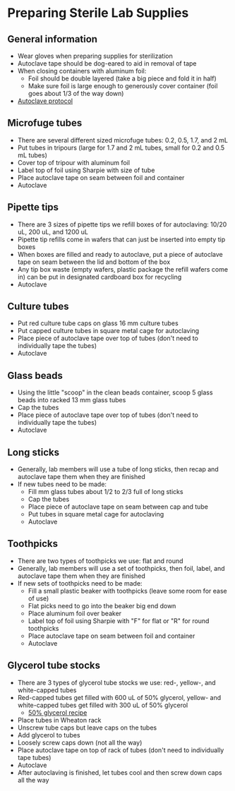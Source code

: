 # Preparing Sterile Lab Supplies

## General information
* Wear gloves when preparing supplies for sterilization
* Autoclave tape should be dog-eared to aid in removal of tape
* When closing containers with aluminum foil:
  * Foil should be double layered (take a big piece and fold it in half)
  * Make sure foil is large enough to generously cover container (foil goes about 1/3 of the way down)
* [Autoclave protocol](autoclave.md)

## Microfuge tubes

* There are several different sized microfuge tubes: 0.2, 0.5, 1.7, and 2 mL
* Put tubes in tripours (large for 1.7 and 2 mL tubes, small for 0.2 and 0.5 mL tubes)
* Cover top of tripour with aluminum foil
* Label top of foil using Sharpie with size of tube
* Place autoclave tape on seam between foil and container
* Autoclave

## Pipette tips

* There are 3 sizes of pipette tips we refill boxes of for autoclaving: 10/20 uL, 200 uL, and 1200 uL
* Pipette tip refills come in wafers that can just be inserted into empty tip boxes
* When boxes are filled and ready to autoclave, put a piece of autoclave tape on seam between the lid and bottom of the box
* Any tip box waste (empty wafers, plastic package the refill wafers come in) can be put in designated cardboard box for recycling
* Autoclave

## Culture tubes

* Put red culture tube caps on glass 16 mm culture tubes
* Put capped culture tubes in square metal cage for autoclaving
* Place piece of autoclave tape over top of tubes (don't need to individually tape the tubes)
* Autoclave

## Glass beads

* Using the little "scoop" in the clean beads container, scoop 5 glass beads into racked 13 mm glass tubes
* Cap the tubes
* Place piece of autoclave tape over top of tubes (don't need to individually tape the tubes)
* Autoclave

## Long sticks

* Generally, lab members will use a tube of long sticks, then recap and autoclave tape them when they are finished
* If new tubes need to be made:
  * Fill mm glass tubes about 1/2 to 2/3 full of long sticks
  * Cap the tubes
  * Place piece of autoclave tape on seam between cap and tube
  * Put tubes in square metal cage for autoclaving
  * Autoclave

## Toothpicks

* There are two types of toothpicks we use: flat and round
* Generally, lab members will use a set of toothpicks, then foil, label, and autoclave tape them when they are finished
* If new sets of toothpicks need to be made:
  * Fill a small plastic beaker with toothpicks (leave some room for ease of use)
  * Flat picks need to go into the beaker big end down
  * Place aluminum foil over beaker
  * Label top of foil using Sharpie with "F" for flat or "R" for round toothpicks
  * Place autoclave tape on seam between foil and container
  * Autoclave

## Glycerol tube stocks

* There are 3 types of glycerol tube stocks we use: red-, yellow-, and white-capped tubes
* Red-capped tubes get filled with 600 uL of 50% glycerol, yellow- and white-capped tubes get filled with 300 uL of 50% glycerol
  * [50% glycerol recipe](media.md#glycerol-50-vv)
* Place tubes in Wheaton rack
* Unscrew tube caps but leave caps on the tubes
* Add glycerol to tubes
* Loosely screw caps down (not all the way)
* Place autoclave tape on top of rack of tubes (don't need to individually tape tubes)
* Autoclave
* After autoclaving is finished, let tubes cool and then screw down caps all the way
